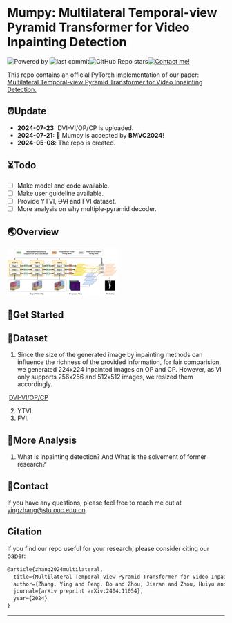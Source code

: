 # Mumpy: Multilateral Temporal-view Pyramid Transformer for Video Inpainting Detection

![Powered by](https://img.shields.io/badge/Based_on-Pytorch-blue?logo=pytorch) ![last commit](https://img.shields.io/github/last-commit/yuxiaoxiangyong/Mumpy)![GitHub Repo stars](https://img.shields.io/github/stars/yuxiaoxiangyong/Mumpy)[![Contact me!](https://img.shields.io/badge/Official%20-Yes-1abc9c.svg)](https://GitHub.com/yuxiaoxiangyong) 

This repo contains an official PyTorch implementation of our paper: [Multilateral Temporal-view Pyramid Transformer for Video Inpainting Detection.](https://arxiv.org/abs/2404.11054)

## ⏰Update

- **2024-07-23:** DVI-VI/OP/CP is uploaded. 
- **2024-07-21:** 📢 Mumpy is accepted by **BMVC2024**! 
- **2024-05-08**: The repo is created. 


## ⏳Todo 
- [ ] Make model and code available. 
- [ ] Make user guideline available. 
- [ ] Provide YTVI, ~~DVI~~ and FVI dataset. 
- [ ] More analysis on why multiple-pyramid decoder.

## 🌏Overview

<img src=".\images\overview.png" style="zoom: 25%;" />

##  🌄Get Started



##  📑Dataset

1. Since the size of the generated image by inpainting methods can influence the richness of the provided information, for fair comparision, we generated 224x224 inpainted images on OP and CP. However, as VI only supports 256x256 and 512x512 images, we resized them accordingly. 

​		[DVI-VI/OP/CP]( https://drive.google.com/file/d/1bEtMe4lGwKhIjT9CYEfCyBohxU-DrGOj/view?usp=drive_link)

2. YTVI.
3. FVI. 

##  💬More Analysis

1. What is inpainting detection? And What is the solvement of former research?


##  📧Contact
If you have any questions, please feel free to reach me out at yingzhang@stu.ouc.edu.cn.

##  Citation
If you find our repo useful for your research, please consider citing our paper:
```latex
@article{zhang2024multilateral,
  title={Multilateral Temporal-view Pyramid Transformer for Video Inpainting Detection},
  author={Zhang, Ying and Peng, Bo and Zhou, Jiaran and Zhou, Huiyu and Dong, Junyu and Li, Yuezun},
  journal={arXiv preprint arXiv:2404.11054},
  year={2024}
}
```

****